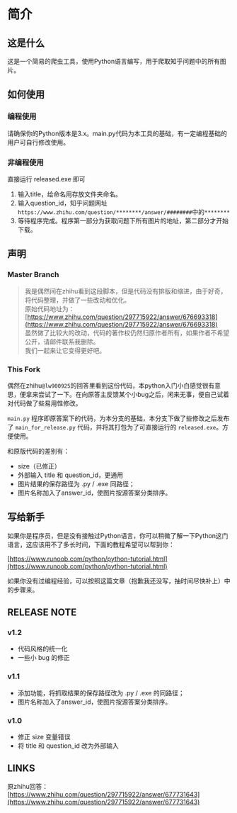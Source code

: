 # 简介

## 这是什么

这是一个简易的爬虫工具，使用Python语言编写，用于爬取知乎问题中的所有图片。

## 如何使用
### 编程使用
请确保你的Python版本是3.x。main.py代码为本工具的基础，有一定编程基础的用户可自行修改使用。 

### 非编程使用

直接运行 released.exe 即可
1. 输入title，给命名用存放文件夹命名。
2. 输入question_id，知乎问题网址 ```https://www.zhihu.com/question/********/answer/########```中的`********`
3. 等待程序完成。程序第一部分为获取问题下所有图片的地址，第二部分才开始下载。

## 声明
### Master Branch
>我是偶然间在zhihu看到这段脚本，但是代码没有排版和缩进，由于好奇，将代码整理，并做了一些改动和优化。  
原始代码地址为：[https://www.zhihu.com/question/297715922/answer/676693318](https://www.zhihu.com/question/297715922/answer/676693318)  
虽然做了比较大的改动，代码的著作权仍然归原作者所有，如果作者不希望公开，请邮件联系我删除。  
我们一起来让它变得更好吧。


### This Fork
偶然在zhihu`@lw900925`的回答里看到这份代码，本python入门小白感觉很有意思，便拿来尝试了一下。在向原答主反馈某个小bug之后，闲来无事，便自己试着对代码做了些易用性修改。

`main.py` 程序即原答案下的代码，为本分支的基础，本分支下做了些修改之后发布了 `main_for_release.py` 代码，并将其打包为了可直接运行的 `released.exe`。方便使用。

和原版代码的差别有：
+ size（已修正）
+ 外部输入 title 和 question_id，更通用
+ 图片结果的保存路径为 .py / .exe 同路径；
+ 图片名称加入了answer_id，使图片按源答案分类排序。

## 写给新手

如果你是程序员，但是没有接触过Python语言，你可以稍微了解一下Python这门语言，这应该用不了多长时间，下面的教程希望可以帮到你：

[https://www.runoob.com/python/python-tutorial.html](https://www.runoob.com/python/python-tutorial.html)

如果你没有过编程经验，可以按照这篇文章（抱歉我还没写，抽时间尽快补上）中的步骤来。

## RELEASE NOTE
### v1.2
+ 代码风格的统一化
+ 一些小 bug 的修正

  
### v1.1
+ 添加功能，将抓取结果的保存路径改为 .py / .exe 的同路径；
+ 图片名称加入了answer_id，使图片按源答案分类排序。

### v1.0
+ 修正 size 变量错误
+ 将 title 和 question_id 改为外部输入
## LINKS

原zhihu回答：[https://www.zhihu.com/question/297715922/answer/677731643](https://www.zhihu.com/question/297715922/answer/677731643)


